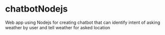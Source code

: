 # chatbotNodejs
Web app using Nodejs for creating chatbot that can identify intent of asking weather by user and tell weather for asked location 
